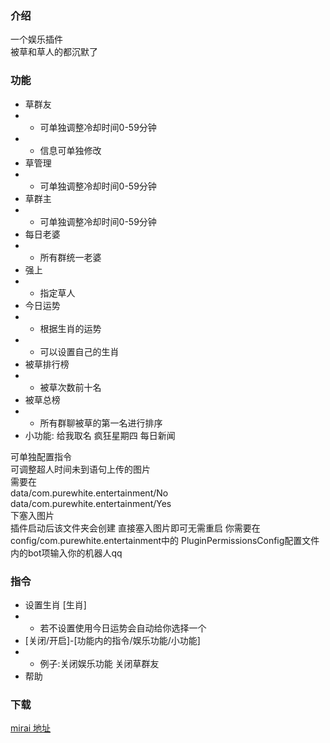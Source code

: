 ### 介绍
一个娱乐插件<br>
被草和草人的都沉默了
### 功能
- 草群友
- - 可单独调整冷却时间0-59分钟
- - 信息可单独修改
- 草管理
- - 可单独调整冷却时间0-59分钟
- 草群主
- - 可单独调整冷却时间0-59分钟<br>
- 每日老婆
- - 所有群统一老婆
- 强上
- - 指定草人
- 今日运势
- - 根据生肖的运势
- - 可以设置自己的生肖
- 被草排行榜
- - 被草次数前十名
- 被草总榜
- - 所有群聊被草的第一名进行排序
- 小功能: 给我取名 疯狂星期四 每日新闻

可单独配置指令 <br>
可调整超人时间未到语句上传的图片<br>
需要在<br>
data/com.purewhite.entertainment/No<br>
data/com.purewhite.entertainment/Yes<br>
下塞入图片<br>
插件启动后该文件夹会创建 直接塞入图片即可无需重启
你需要在config/com.purewhite.entertainment中的
PluginPermissionsConfig配置文件内的bot项输入你的机器人qq

### 指令
- 设置生肖 [生肖] 
- - 若不设置使用今日运势会自动给你选择一个<br>
- [关闭/开启]-[功能内的指令/娱乐功能/小功能]
- - 例子:关闭娱乐功能 关闭草群友
- 帮助

### 下载
[mirai 地址](https://mirai.mamoe.net/topic/2643/purewhite)
